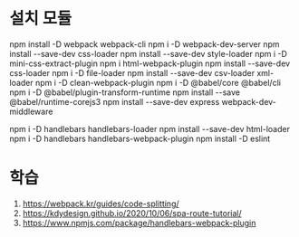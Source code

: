 # 설치 모듈

npm install -D webpack webpack-cli
npm i -D webpack-dev-server
npm install --save-dev css-loader
npm install --save-dev style-loader
npm i -D mini-css-extract-plugin
npm i html-webpack-plugin
npm install --save-dev css-loader
npm i -D file-loader
npm install --save-dev csv-loader xml-loader
npm i -D clean-webpack-plugin
npm i -D @babel/core @babel/cli
npm i -D @babel/plugin-transform-runtime
npm install --save @babel/runtime-corejs3
npm install --save-dev express webpack-dev-middleware

npm i -D handlebars handlebars-loader
npm install --save-dev html-loader
npm i -D handlebars handlebars-webpack-plugin
npm install -D eslint

# 학습

1. https://webpack.kr/guides/code-splitting/
2. https://kdydesign.github.io/2020/10/06/spa-route-tutorial/
3. https://www.npmjs.com/package/handlebars-webpack-plugin
